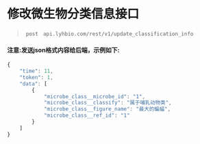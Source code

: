 # 修改微生物分类信息接口
> `post`   `api.lyhbio.com/rest/v1/update_classification_info`

#### 注意:发送json格式内容给后端，示例如下:
``` javascript
{
    "time": 11,
    "token": 1,
    "data": [
        {
            "microbe_class__microbe_id": "1",
            "microbe_class__classify": "属于哺乳动物类",
            "microbe_class__figure_name": "最大的蝙蝠",
            "microbe_class__ref_id": "1"
        }
    ]
}
```


